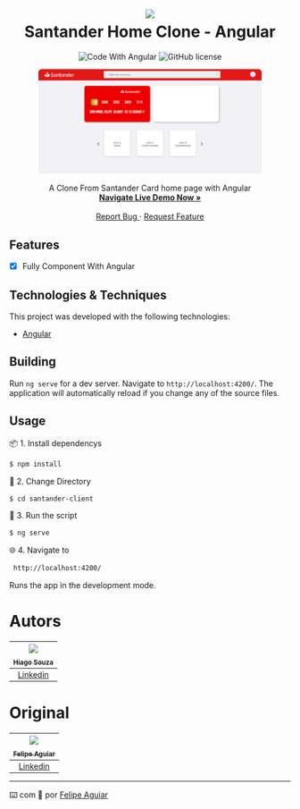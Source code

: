 <div align="center">

<h1 align="center">
 <img src="https://user-images.githubusercontent.com/45159366/101415619-1b103500-389d-11eb-83f8-74f87abf5eaf.png">
  <br />
  Santander Home Clone - Angular
</h1>

  <!-- project badges -->
  <p align="center">
 <!--
   <img 
      alt="Project programing languages count" 
      src="https://img.shields.io/github/languages/count/felipeAguiarCode/node-js-bulk-downloader?color=6A57D5"
    >
 -->
  <!--
    <img 
      alt="Last commit on GitHub" 
      src="https://img.shields.io/github/last-commit/felipeAguiarCode/node-js-bulk-downloader?color=6A57D5"
    >
  -->
    <img 
        src="https://img.shields.io/badge/Code%20With-Angular%2016-E31918?logo=angular" 
        alt="Code With Angular">
   	<img 
      alt="GitHub license" 
      src="https://img.shields.io/github/license/felipeAguiarCode/angular-santander-home-clone?color=E31918"
    >
  </p> 

<div align="center">
  	<a href="#">
      <img src=".github/assets/preview.png" width="400" alt="preview" />
  	</a>
</div>

  <!-- project description and menu -->
  <p align="center">
      A Clone From Santander Card home page with Angular
    <br />
    <a 
      href="## Usage">
      <strong>Navigate Live Demo Now »</strong>
    </a>
    <br />
    <br />
    <a 
      href="https://github.com/felipeAguiarCode/
		angular-santander-home-clone/issues">
      Report Bug
    </a>
    ·
    <a 
      href="https://github.com/felipeAguiarCode/
			angular-santander-home-clone/issues/new">
      Request Feature
    </a>
  </p>
</div>

## Features
- [x] Fully Component With Angular

## Technologies & Techniques

This project was developed with the following technologies:
-   [Angular](https://angular.io)


## Building

Run `ng serve` for a dev server. Navigate to `http://localhost:4200/`. The application will automatically reload if you change any of the source files.

## Usage

📦 1. Install dependencys

```bash
$ npm install
```

📁 2. Change Directory

```bash
$ cd santander-client
```

🔧 3. Run the script

```bash
$ ng serve
```

🌐 4. Navigate to

```bash 
 http://localhost:4200/
```
Runs the app in the development mode.<br/>

# Autors

| [<img src="https://avatars.githubusercontent.com/u/105474434?v=4" height="100px"><br><sub>Hiago Souza</sub>](https://github.com/ohiagosouza) |
| :---------------------------------------------------------------------------------------------------------------------------------------: |
|                                             [Linkedin](https://www.linkedin.com/in/ohiagosouza)

# Original
| [<img src="https://avatars3.githubusercontent.com/u/37452836?s=96&v=4" height="100px"><br><sub>Felipe Aguiar</sub>](https://github.com/felipeAguiarCode) |
| :---------------------------------------------------------------------------------------------------------------------------------------: |
|                                             [Linkedin](https://www.linkedin.com/in/felipe-aguiar-exe)                                             |

---

⌨️ com 💜 por [Felipe Aguiar](https://github.com/felipeAguiarCode)
